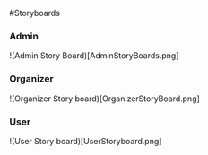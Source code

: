 #Storyboards

### Admin
!(Admin Story Board)[AdminStoryBoards.png]

### Organizer
!(Organizer Story board)[OrganizerStoryBoard.png]

### User
!(User Story board)[UserStoryboard.png]

